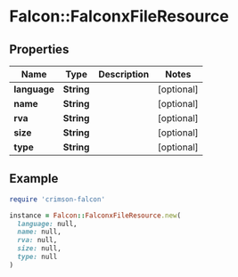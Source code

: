# Falcon::FalconxFileResource

## Properties

| Name | Type | Description | Notes |
| ---- | ---- | ----------- | ----- |
| **language** | **String** |  | [optional] |
| **name** | **String** |  | [optional] |
| **rva** | **String** |  | [optional] |
| **size** | **String** |  | [optional] |
| **type** | **String** |  | [optional] |

## Example

```ruby
require 'crimson-falcon'

instance = Falcon::FalconxFileResource.new(
  language: null,
  name: null,
  rva: null,
  size: null,
  type: null
)
```

